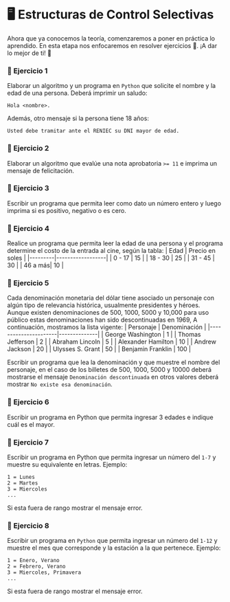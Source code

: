 # 🖥️ Estructuras de Control Selectivas
Ahora que ya conocemos la teoría, comenzaremos a poner en práctica lo aprendido. En esta etapa nos enfocaremos en resolver ejercicios 🚀. ¡A dar lo mejor de ti! 💪

### 🎯 Ejercicio 1
Elaborar un algoritmo y un programa en `Python` que solicite el nombre y la edad de una persona. Deberá imprimir un saludo:
```
Hola <nombre>.
```
Además, otro mensaje si la
persona tiene 18 años: 
```
Usted debe tramitar ante el RENIEC su DNI mayor de edad.
```

### 🎯 Ejercicio 2
Elaborar un algoritmo que evalúe una nota aprobatoria `>= 11` e imprima un mensaje de felicitación.

### 🎯 Ejercicio 3
Escribir un programa que permita leer como dato un número entero y luego imprima si es positivo, negativo o es cero.

### 🎯 Ejercicio 4
Realice un programa que permita leer la edad de una persona y el programa determine el costo de la entrada al cine, según la tabla:
| Edad  | Precio en soles |
|---------|------------------|
| 0 - 17  | 15               |
| 18 - 30 | 25               |
| 31 - 45 | 30               |
| 46 a más| 10               |

### 🎯 Ejercicio 5
Cada denominación monetaria del dólar tiene asociado un personaje con algún tipo de relevancia histórica, usualmente presidentes y héroes. Aunque existen denominaciones de 500, 1000, 5000 y 10,000 para uso público estas denominaciones han sido descontinuadas en 1969, A continuación, mostramos la lista vigente:
| Personaje            | Denominación |
|----------------------|--------------|
| George Washington     | 1            |
| Thomas Jefferson      | 2            |
| Abraham Lincoln       | 5            |
| Alexander Hamilton    | 10           |
| Andrew Jackson        | 20           |
| Ulysses S. Grant      | 50           |
| Benjamin Franklin     | 100          |

Escribir un programa que lea la denominación y que muestre el nombre del personaje, en el caso de los billetes de 500, 1000, 5000 y 10000 deberá mostrarse el mensaje `Denominación descontinuada` en otros valores deberá mostrar `No existe esa denominación`.

### 🎯 Ejercicio 6
Escribir un programa en Python que permita ingresar 3 edades e indique cuál es el mayor.

### 🎯 Ejercicio 7
Escribir un programa en Python que permita ingresar un número del `1-7` y muestre su equivalente en letras. Ejemplo:
```
1 = Lunes
2 = Martes
3 = Miercoles
...
```
Si esta fuera de rango mostrar el mensaje error.

### 🎯 Ejercicio 8
Escribir un programa en `Python` que permita ingresar un número del `1-12` y muestre el mes que corresponde y la estación a la que pertenece. Ejemplo:
```
1 = Enero, Verano
2 = Febrero, Verano
3 = Miercoles, Primavera
...
```
Si esta fuera de rango mostrar el mensaje error.
